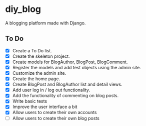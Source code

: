# diy_blog
A blogging platform made with Django.

## To Do
- [x] Create a To Do list.
- [x] Create the skeleton project.
- [x] Create models for BlogAuthor, BlogPost, BlogComment.
- [x] Register the models and add test objects using the admin site.
- [x] Customize the admin site.
- [x] Create the home page.
- [x] Create BlogPost and BlogAuthor list and detail views.
- [x] Add user log in / log out functionality.
- [x] Add the functionality of commenting on blog posts.
- [x] Write basic tests
- [x] Improve the user interface a bit
- [x] Allow users to create their own accounts
- [ ] Allow users to create their own blog posts

